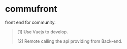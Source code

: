 # commufront
front end for community.

> [1] Use Vuejs to develop.
>
> [2] Remote calling the api providing from Back-end.

